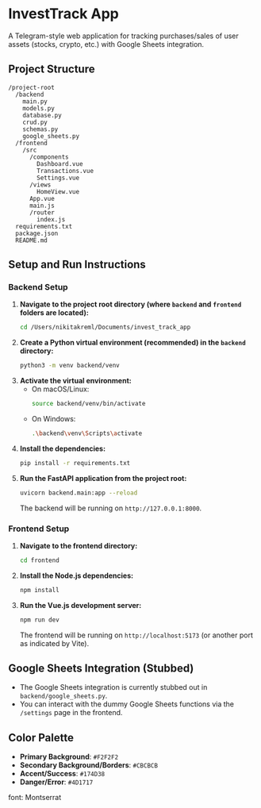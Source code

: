 # InvestTrack App

A Telegram-style web application for tracking purchases/sales of user assets (stocks, crypto, etc.) with Google Sheets integration.

## Project Structure

```
/project-root
  /backend
    main.py
    models.py
    database.py
    crud.py
    schemas.py
    google_sheets.py
  /frontend
    /src
      /components
        Dashboard.vue
        Transactions.vue
        Settings.vue
      /views
        HomeView.vue
      App.vue
      main.js
      /router
        index.js
  requirements.txt
  package.json
  README.md
```

## Setup and Run Instructions

### Backend Setup

1.  **Navigate to the project root directory (where `backend` and `frontend` folders are located):**
    ```bash
    cd /Users/nikitakreml/Documents/invest_track_app
    ```
2.  **Create a Python virtual environment (recommended) in the `backend` directory:**
    ```bash
    python3 -m venv backend/venv
    ```
3.  **Activate the virtual environment:**
    *   On macOS/Linux:
        ```bash
        source backend/venv/bin/activate
        ```
    *   On Windows:
        ```bash
        .\backend\venv\Scripts\activate
        ```
4.  **Install the dependencies:**
    ```bash
    pip install -r requirements.txt
    ```
5.  **Run the FastAPI application from the project root:**
    ```bash
    uvicorn backend.main:app --reload
    ```
    The backend will be running on `http://127.0.0.1:8000`.

### Frontend Setup

1.  **Navigate to the frontend directory:**
    ```bash
    cd frontend
    ```
2.  **Install the Node.js dependencies:**
    ```bash
    npm install
    ```
3.  **Run the Vue.js development server:**
    ```bash
    npm run dev
    ```
    The frontend will be running on `http://localhost:5173` (or another port as indicated by Vite).

## Google Sheets Integration (Stubbed)

- The Google Sheets integration is currently stubbed out in `backend/google_sheets.py`.
- You can interact with the dummy Google Sheets functions via the `/settings` page in the frontend.

## Color Palette

- **Primary Background**: `#F2F2F2`
- **Secondary Background/Borders**: `#CBCBCB`
- **Accent/Success**: `#174D38`
- **Danger/Error**: `#4D1717`

font: Montserrat
